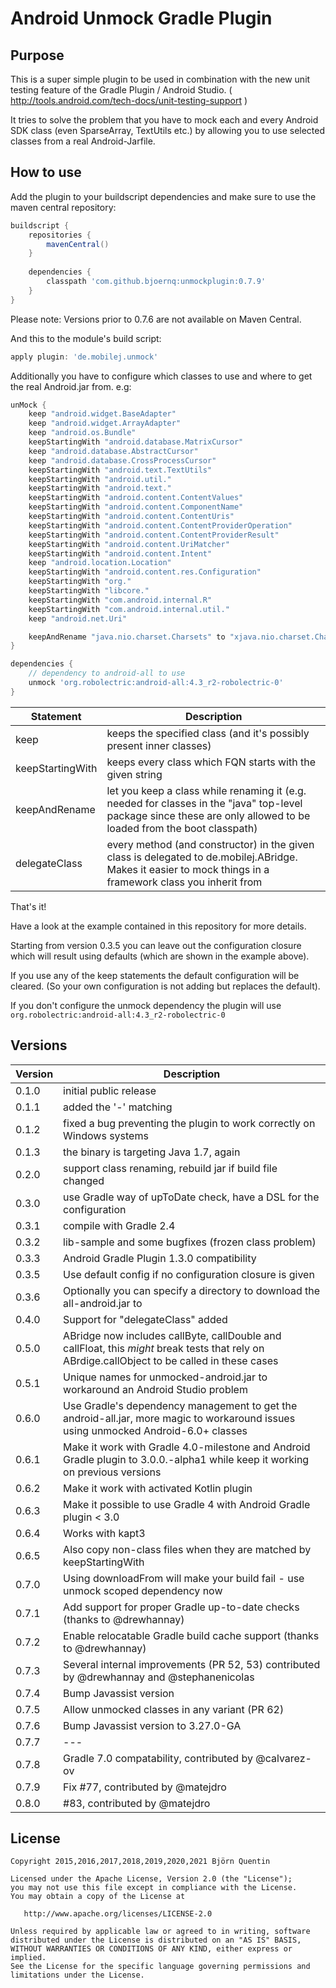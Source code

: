 # Android Unmock Gradle Plugin

## Purpose

This is a super simple plugin to be used in combination with the new unit testing feature of the Gradle Plugin / Android Studio. ( http://tools.android.com/tech-docs/unit-testing-support )

It tries to solve the problem that you have to mock each and every Android SDK class (even SparseArray, TextUtils etc.) by allowing you to use selected classes from a real Android-Jarfile.

## How to use

Add the plugin to your buildscript dependencies and make sure to use the maven central repository:

```groovy
buildscript {
    repositories {
        mavenCentral()
    }
    
    dependencies {
        classpath 'com.github.bjoernq:unmockplugin:0.7.9'
    }
}
```

Please note: Versions prior to 0.7.6 are not available on Maven Central.

And this to the module's build script:

```groovy
apply plugin: 'de.mobilej.unmock'
```

Additionally you have to configure which classes to use and where to get the real Android.jar from. e.g:

```groovy
unMock {
    keep "android.widget.BaseAdapter"
    keep "android.widget.ArrayAdapter"
    keep "android.os.Bundle"
    keepStartingWith "android.database.MatrixCursor"
    keep "android.database.AbstractCursor"
    keep "android.database.CrossProcessCursor"
    keepStartingWith "android.text.TextUtils"
    keepStartingWith "android.util."
    keepStartingWith "android.text."
    keepStartingWith "android.content.ContentValues"
    keepStartingWith "android.content.ComponentName"
    keepStartingWith "android.content.ContentUris"
    keepStartingWith "android.content.ContentProviderOperation"
    keepStartingWith "android.content.ContentProviderResult"
    keepStartingWith "android.content.UriMatcher"
    keepStartingWith "android.content.Intent"
    keep "android.location.Location"
    keepStartingWith "android.content.res.Configuration"
    keepStartingWith "org."
    keepStartingWith "libcore."
    keepStartingWith "com.android.internal.R"
    keepStartingWith "com.android.internal.util."
    keep "android.net.Uri"

    keepAndRename "java.nio.charset.Charsets" to "xjava.nio.charset.Charsets"
}

dependencies {
    // dependency to android-all to use
    unmock 'org.robolectric:android-all:4.3_r2-robolectric-0'
}

```

|Statement|Description|
|-------|-----------|
|keep|keeps the specified class (and it's possibly present inner classes)|
|keepStartingWith|keeps every class which FQN starts with the given string|
|keepAndRename|let you keep a class while renaming it (e.g. needed for classes in the "java" top-level package since these are only allowed to be loaded from the boot classpath)|
|delegateClass|every method (and constructor) in the given class is delegated to de.mobilej.ABridge. Makes it easier to mock things in a framework class you inherit from|

That's it!

Have a look at the example contained in this repository for more details.

Starting from version 0.3.5 you can leave out the configuration closure which will result using defaults (which are shown in the example above).

If you use any of the keep statements the default configuration will be cleared. (So your own configuration is not adding but replaces the default).

If you don't configure the unmock dependency the plugin will use `org.robolectric:android-all:4.3_r2-robolectric-0`

## Versions

|Version|Description|
|-------|-----------|
|0.1.0|initial public release|
|0.1.1|added the '-' matching|
|0.1.2|fixed a bug preventing the plugin to work correctly on Windows systems|
|0.1.3|the binary is targeting Java 1.7, again|
|0.2.0|support class renaming, rebuild jar if build file changed|
|0.3.0|use Gradle way of upToDate check, have a DSL for the configuration|
|0.3.1|compile with Gradle 2.4|
|0.3.2|lib-sample and some bugfixes (frozen class problem)|
|0.3.3|Android Gradle Plugin 1.3.0 compatibility|
|0.3.5|Use default config if no configuration closure is given|
|0.3.6|Optionally you can specify a directory to download the all-android.jar to|
|0.4.0|Support for "delegateClass" added|
|0.5.0|ABridge now includes callByte, callDouble and callFloat, this _might_ break tests that rely on ABrdige.callObject to be called in these cases|
|0.5.1|Unique names for unmocked-android.jar to workaround an Android Studio problem|
|0.6.0|Use Gradle's dependency management to get the android-all.jar, more magic to workaround issues using unmocked Android-6.0+ classes|
|0.6.1|Make it work with Gradle 4.0-milestone and Android Gradle plugin to 3.0.0.-alpha1 while keep it working on previous versions|
|0.6.2|Make it work with activated Kotlin plugin|
|0.6.3|Make it possible to use Gradle 4 with Android Gradle plugin < 3.0|
|0.6.4|Works with kapt3|
|0.6.5|Also copy non-class files when they are matched by keepStartingWith|
|0.7.0|Using downloadFrom will make your build fail - use unmock scoped dependency now|
|0.7.1|Add support for proper Gradle up-to-date checks (thanks to @drewhannay)|
|0.7.2|Enable relocatable Gradle build cache support (thanks to @drewhannay)|
|0.7.3|Several internal improvements (PR 52, 53) contributed by  @drewhannay and @stephanenicolas|
|0.7.4|Bump Javassist version
|0.7.5|Allow unmocked classes in any variant (PR 62)
|0.7.6|Bump Javassist version to 3.27.0-GA
|0.7.7| ---
|0.7.8|Gradle 7.0 compatability, contributed by @calvarez-ov
|0.7.9|Fix #77, contributed by @matejdro
|0.8.0|#83, contributed by @matejdro

## License

```
Copyright 2015,2016,2017,2018,2019,2020,2021 Björn Quentin

Licensed under the Apache License, Version 2.0 (the "License");
you may not use this file except in compliance with the License.
You may obtain a copy of the License at

   http://www.apache.org/licenses/LICENSE-2.0

Unless required by applicable law or agreed to in writing, software
distributed under the License is distributed on an "AS IS" BASIS,
WITHOUT WARRANTIES OR CONDITIONS OF ANY KIND, either express or implied.
See the License for the specific language governing permissions and
limitations under the License.
```
